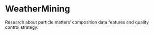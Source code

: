# WeatherMining
Research about particle matters‘ composition data features and quality control strategy.

